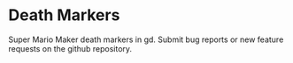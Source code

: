 # Death Markers

Super Mario Maker death markers in gd.
Submit bug reports or new feature requests on the github repository.